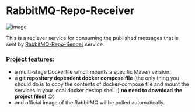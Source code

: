 # RabbitMQ-Repo-Receiver

![image](https://user-images.githubusercontent.com/49819814/209792551-58c0c9e1-d49b-4655-baee-d6b2d771b82f.png)

This is a reciever service for consuming the published messages that is sent by [RabbitMQ-Repo-Sender](https://github.com/SamanKT/RabbitMQ-Repo-Sender) service. 

### Project features:

- a multi-stage Dockerfile which mounts a specific Maven version.
- a **git repository dependent docker compose file** (the only thing you should do is to copy the contents of docker-compose file and mount 
the services in your local docker destop shell :) **no need to download the project files!** :wink:)
- and official image of the RabbitMQ wil be pulled automatically. 

